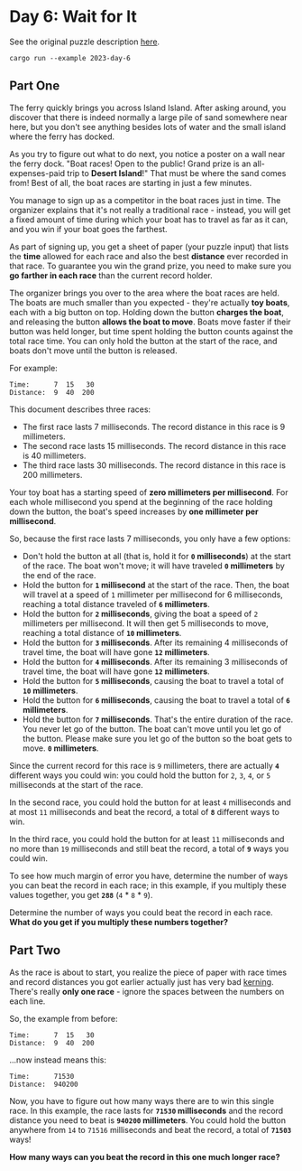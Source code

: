 # Day 6: Wait for It

See the original puzzle description [here].

```shell
cargo run --example 2023-day-6
```

## Part One

The ferry quickly brings you across Island Island. After asking around, you discover that there is indeed normally a
large pile of sand somewhere near here, but you don't see anything besides lots of water and the small island where
the ferry has docked.

As you try to figure out what to do next, you notice a poster on a wall near the ferry dock. "Boat races! Open to the
public! Grand prize is an all-expenses-paid trip to **Desert Island**!" That must be where the sand comes from!
Best of all, the boat races are starting in just a few minutes.

You manage to sign up as a competitor in the boat races just in time. The organizer explains that it's not really a
traditional race - instead, you will get a fixed amount of time during which your boat has to travel as far as it can,
and you win if your boat goes the farthest.

As part of signing up, you get a sheet of paper (your puzzle input) that lists the **time** allowed for each race and
also the best **distance** ever recorded in that race. To guarantee you win the grand prize, you need to make sure you
**go farther in each race** than the current record holder.

The organizer brings you over to the area where the boat races are held. The boats are much smaller than you expected -
they're actually **toy boats**, each with a big button on top. Holding down the button **charges the boat**, and
releasing the button **allows the boat to move**. Boats move faster if their button was held longer, but time spent
holding the button counts against the total race time. You can only hold the button at the start of the race, and
boats don't move until the button is released.

For example:

```
Time:      7  15   30
Distance:  9  40  200
```

This document describes three races:

- The first race lasts 7 milliseconds. The record distance in this race is 9 millimeters.
- The second race lasts 15 milliseconds. The record distance in this race is 40 millimeters.
- The third race lasts 30 milliseconds. The record distance in this race is 200 millimeters.

Your toy boat has a starting speed of **zero millimeters per millisecond**. For each whole millisecond you spend at
the beginning of the race holding down the button, the boat's speed increases by **one millimeter per millisecond**.

So, because the first race lasts 7 milliseconds, you only have a few options:

- Don't hold the button at all (that is, hold it for **`0` milliseconds**) at the start of the race. 
  The boat won't move; it will have traveled **`0` millimeters** by the end of the race.
- Hold the button for **`1` millisecond** at the start of the race. Then, the boat will travel at a speed of `1`
  millimeter per millisecond for 6 milliseconds, reaching a total distance traveled of **`6` millimeters**.
- Hold the button for **`2` milliseconds**, giving the boat a speed of `2` millimeters per millisecond.
  It will then get 5 milliseconds to move, reaching a total distance of **`10` millimeters**.
- Hold the button for **`3` milliseconds**. After its remaining 4 milliseconds of travel time,
  the boat will have gone **`12` millimeters**.
- Hold the button for **`4` milliseconds**. After its remaining 3 milliseconds of travel time,
  the boat will have gone **`12` millimeters**.
- Hold the button for **`5` milliseconds**, causing the boat to travel a total of **`10` millimeters**.
- Hold the button for **`6` milliseconds**, causing the boat to travel a total of **`6` millimeters**.
- Hold the button for **`7` milliseconds**. That's the entire duration of the race. You never let go of the button.
  The boat can't move until you let go of the button. Please make sure you let go of the button so the boat gets
  to move. **`0` millimeters**.

Since the current record for this race is `9` millimeters, there are actually **`4`** different ways you could win:
you could hold the button for `2`, `3`, `4`, or `5` milliseconds at the start of the race.

In the second race, you could hold the button for at least `4` milliseconds and at most `11` milliseconds and
beat the record, a total of **`8`** different ways to win.

In the third race, you could hold the button for at least `11` milliseconds and no more than `19` milliseconds and
still beat the record, a total of **`9`** ways you could win.

To see how much margin of error you have, determine the number of ways you can beat the record in each race;
in this example, if you multiply these values together, you get **`288`** (`4` * `8` * `9`).

Determine the number of ways you could beat the record in each race. 
**What do you get if you multiply these numbers together?**

## Part Two

As the race is about to start, you realize the piece of paper with race times and record distances you got earlier
actually just has very bad [kerning]. There's really **only one race** - ignore the spaces between the numbers on each line.

So, the example from before:

```
Time:      7  15   30
Distance:  9  40  200
```

...now instead means this:

```
Time:      71530
Distance:  940200
```

Now, you have to figure out how many ways there are to win this single race. In this example, the race lasts for
**`71530` milliseconds** and the record distance you need to beat is **`940200` millimeters**. You could hold the button
anywhere from `14` to `71516` milliseconds and beat the record, a total of **`71503`** ways!

**How many ways can you beat the record in this one much longer race?**

[here]: https://adventofcode.com/2023/day/6
[kerning]: https://en.wikipedia.org/wiki/Kerning
